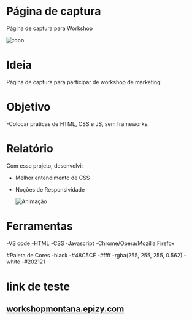 # Página de captura
Página de captura para Workshop

   ![topo](https://user-images.githubusercontent.com/84913052/150196507-f3dd8ff1-7fc5-42d1-b77b-ade03af24616.gif)


# Ideia
Página de captura para participar de workshop de marketing 

# Objetivo
-Colocar praticas de HTML, CSS e JS, sem frameworks.

# Relatório
Com esse projeto, desenvolvi:
- Melhor entendimento de CSS
- Noções de Responsividade

     ![Animação](https://user-images.githubusercontent.com/84913052/150196543-64cf663c-b6fb-4e6b-8d1b-e1064c37395f.gif)

# Ferramentas
-VS code
-HTML
-CSS
-Javascript
-Chrome/Opera/Mozilla Firefox

#Paleta de Cores
-black
-#48C5CE
-#ffff
-rgba(255, 255, 255, 0.562)
-white
-#202121


# link de teste
<h2><a href="https://pagina-de-captura-six.vercel.app">workshopmontana.epizy.com</a></h2>
